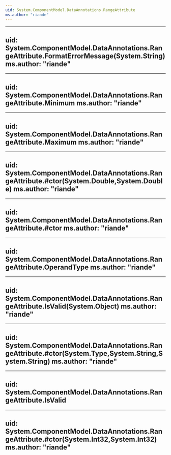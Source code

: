 ```yaml
---
uid: System.ComponentModel.DataAnnotations.RangeAttribute
ms.author: "riande"
---
```


---
uid: System.ComponentModel.DataAnnotations.RangeAttribute.FormatErrorMessage(System.String)
ms.author: "riande"
---

---
uid: System.ComponentModel.DataAnnotations.RangeAttribute.Minimum
ms.author: "riande"
---

---
uid: System.ComponentModel.DataAnnotations.RangeAttribute.Maximum
ms.author: "riande"
---

---
uid: System.ComponentModel.DataAnnotations.RangeAttribute.#ctor(System.Double,System.Double)
ms.author: "riande"
---

---
uid: System.ComponentModel.DataAnnotations.RangeAttribute.#ctor
ms.author: "riande"
---

---
uid: System.ComponentModel.DataAnnotations.RangeAttribute.OperandType
ms.author: "riande"
---

---
uid: System.ComponentModel.DataAnnotations.RangeAttribute.IsValid(System.Object)
ms.author: "riande"
---

---
uid: System.ComponentModel.DataAnnotations.RangeAttribute.#ctor(System.Type,System.String,System.String)
ms.author: "riande"
---

---
uid: System.ComponentModel.DataAnnotations.RangeAttribute.IsValid
---

---
uid: System.ComponentModel.DataAnnotations.RangeAttribute.#ctor(System.Int32,System.Int32)
ms.author: "riande"
---
